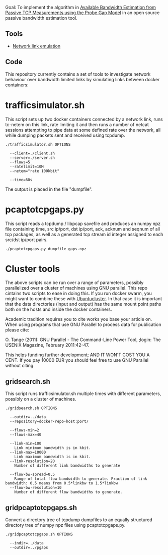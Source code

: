 Goal: To implement the algorithm in [Available Bandwidth Estimation
from Passive TCP Measurements using the Probe Gap
Model](https://ieeexplore.ieee.org/document/8264826) in an open source
passive bandwidth estimation tool.

## Tools

* [Network link emulation](http://man7.org/linux/man-pages/man8/tc-netem.8.html)

## Code

This repository currently contains a set of tools to investigate
network behaviour over bandwidth limited links by simulating links
between docker containers:

# trafficsimulator.sh

This script sets up two docker containers connected by a network link,
runs tc-netem on this link, rate limiting it and then runs a number of
netcat sessions attempting to pipe data at some defined rate over the
network, all while dumping packets sent and received using tcpdump.

    ./trafficsimulator.sh OPTIONS

      --client=./client.sh
      --server=./server.sh
      --flows=5
      --ratelimit=10M
      --netem="rate 100kbit"

      --time=60s

The output is placed in the file "dumpfile".

# pcaptotcpgaps.py

This script reads a tcpdump / libpcap savefile and produces an numpy
npz file containing time, src ip/port, dst ip/port, ack, acknum and
seqnum of all tcp packages, as well as a generated tcp stream id
integer assigned to each src/dst ip/port pairs.

    ./pcaptotcpgaps.py dumpfile gaps.npz

# Cluster tools

The above scripts can be run over a range of parameters, possibly
parallelized over a cluster of machines using GNU parallel. This repo
cintains two scripts to ease in doing this. If you run docker swarm,
you might want to combine these with
[Ubuntucluster](https://github.com/innovationgarage/ubuntucluster). In
that case it is important that the data directories (input and output)
has the same mount point paths both on the hosts and inside the docker
containers.

Academic tradition requires you to cite works you base your article on.
When using programs that use GNU Parallel to process data for publication
please cite:

  O. Tange (2011): GNU Parallel - The Command-Line Power Tool,
  ;login: The USENIX Magazine, February 2011:42-47.

This helps funding further development; AND IT WON'T COST YOU A CENT.
If you pay 10000 EUR you should feel free to use GNU Parallel without citing.


## gridsearch.sh

This script runs trafficsimulator.sh multiple times with different
parameters, possibly on a cluster of machines.

    ./gridsearch.sh OPTIONS
    
      --outdir=../data
      --repository=docker-repo-host:port/

      --flows-min=2
      --flows-max=40

      --link-min=100
        Link minimum bandwidth is in kbit.
      --link-max=10000
        Link maximum bandwidth is in kbit.
      --link-resolution=20
        Number of different link bandwidths to generate

      --flow-bw-spread=0.5
        Range of total flow bandwidth to generate. Fraction of link bandwidth: 0.5 means from 0.5*linkbw to 1.5*linkbw
      --flow-bw-resolution=10
        Number of different flow bandwidths to generate.

## gridpcaptotcpgaps.sh

Convert a directory tree of tcpdump dumpfiles to an equally structured
directory tree of numpy npz files using pcaptotcpgaps.py.

    ./gridpcaptotcpgaps.sh OPTIONS

      --indir=../data
      --outdir=../pgaps
